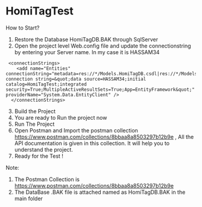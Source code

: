 # HomiTagTest
How to Start?
1) Restore the Database HomiTagDB.BAK through SqlServer
2) Open the project level Web.config file and update the connectionstring by entering your Server name. In my case it is HASSAM34
```
 <connectionStrings>
    <add name="Entities" connectionString="metadata=res://*/Models.HomiTagDB.csdl|res://*/Models.HomiTagDB.ssdl|res://*/Models.HomiTagDB.msl;provider=System.Data.SqlClient;provider connection string=&quot;data source=HASSAM34;initial catalog=HomiTagTest;integrated security=True;MultipleActiveResultSets=True;App=EntityFramework&quot;" providerName="System.Data.EntityClient" />
  </connectionStrings>
```
3) Build the Project
4) You are ready to Run the project now
5) Run The Project
6) Open Postman and Import the postman collection https://www.postman.com/collections/8bbaa8a8503297b12b9e , All the API documentation is given in this collection. It will help you to understand the project.
7) Ready for the Test !


Note:
1) The Postman Collection is https://www.postman.com/collections/8bbaa8a8503297b12b9e
2) The DataBase .BAK file is attached named as HomiTagDB.BAK in the main folder
